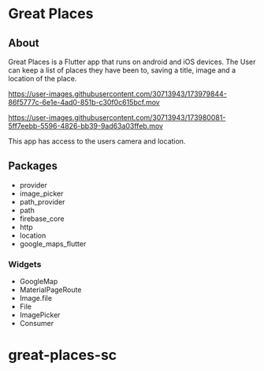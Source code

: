 # Great Places

## About
Great Places is a Flutter app that runs on android and iOS devices. 
The User can keep a list of places they have been to, saving a title, image and a location of the place. 



https://user-images.githubusercontent.com/30713943/173979844-86f5777c-6e1e-4ad0-851b-c30f0c615bcf.mov




https://user-images.githubusercontent.com/30713943/173980081-5ff7eebb-5596-4826-bb39-9ad63a03ffeb.mov



This app has access to the users camera and location.

## Packages
* provider
* image_picker
* path_provider
* path
* firebase_core
* http
* location
* google_maps_flutter

### Widgets
* GoogleMap
* MaterialPageRoute
* Image.file
* File
* ImagePicker
* Consumer
  

# great-places-sc

